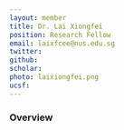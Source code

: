 ```yaml
---
layout: member
title: Dr. Lai Xiongfei 
position: Research Fellow
email: laixfcee@nus.edu.sg
twitter:
github:
scholar: 
photo: laixiongfei.png
ucsf: 
---
```


### Overview
